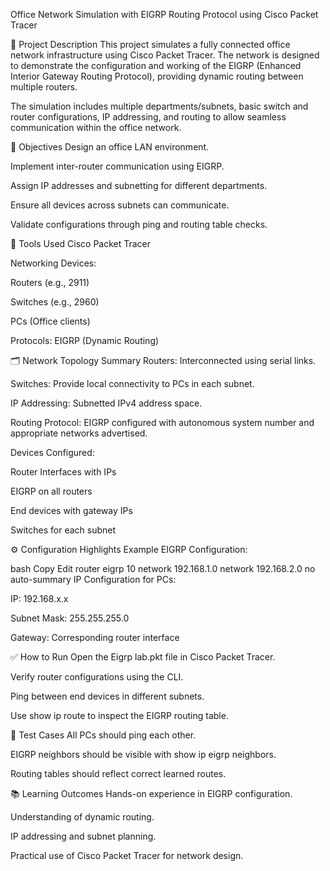Office Network Simulation with EIGRP Routing Protocol using Cisco Packet Tracer

🏢 Project Description
This project simulates a fully connected office network infrastructure using Cisco Packet Tracer. The network is designed to demonstrate the configuration and working of the EIGRP (Enhanced Interior Gateway Routing Protocol), providing dynamic routing between multiple routers.

The simulation includes multiple departments/subnets, basic switch and router configurations, IP addressing, and routing to allow seamless communication within the office network.

🎯 Objectives
Design an office LAN environment.

Implement inter-router communication using EIGRP.

Assign IP addresses and subnetting for different departments.

Ensure all devices across subnets can communicate.

Validate configurations through ping and routing table checks.

🧰 Tools Used
Cisco Packet Tracer

Networking Devices:

Routers (e.g., 2911)

Switches (e.g., 2960)

PCs (Office clients)

Protocols: EIGRP (Dynamic Routing)

🗂️ Network Topology Summary
Routers: Interconnected using serial links.

Switches: Provide local connectivity to PCs in each subnet.

IP Addressing: Subnetted IPv4 address space.

Routing Protocol: EIGRP configured with autonomous system number and appropriate networks advertised.

Devices Configured:

Router Interfaces with IPs

EIGRP on all routers

End devices with gateway IPs

Switches for each subnet

⚙️ Configuration Highlights
Example EIGRP Configuration:

bash
Copy
Edit
router eigrp 10
  network 192.168.1.0
  network 192.168.2.0
  no auto-summary
IP Configuration for PCs:

IP: 192.168.x.x

Subnet Mask: 255.255.255.0

Gateway: Corresponding router interface

✅ How to Run
Open the Eigrp lab.pkt file in Cisco Packet Tracer.

Verify router configurations using the CLI.

Ping between end devices in different subnets.

Use show ip route to inspect the EIGRP routing table.

🧪 Test Cases
 All PCs should ping each other.

 EIGRP neighbors should be visible with show ip eigrp neighbors.

 Routing tables should reflect correct learned routes.

📚 Learning Outcomes
Hands-on experience in EIGRP configuration.

Understanding of dynamic routing.

IP addressing and subnet planning.

Practical use of Cisco Packet Tracer for network design.
